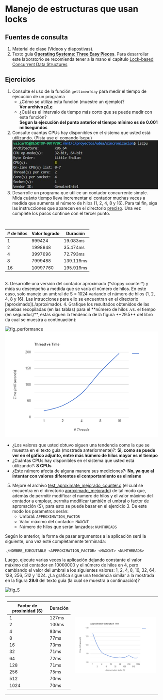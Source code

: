 # Manejo de estructuras que usan locks #

## Fuentes de consulta ##
1. Material de clase (Videos y diapostivas).
2. Texto guía [**Operating Systems: Three Easy Pieces**](http://pages.cs.wisc.edu/~remzi/OSTEP/). Para desarrollar este laboratorio se recomienda tener a la mano el capítulo [Lock-based Concurrent Data Structures](http://pages.cs.wisc.edu/~remzi/OSTEP/threads-locks-usage.pdf)

## Ejercicios ##

1. Consulte el uso de la función ```gettimeofday``` para medir el tiempo de ejecución de un programa
   * ¿Cómo se utiliza esta función (muestre un ejemplo)? 
   <br><b>Ver archivo <a href="https://github.com/valcar95/sincronizacion/blob/master/aplicacion/punto1/p1.c">p1.c<a/></b><br>
   * ¿Cuál es el intervalo de tiempo más corto que se puede medir con esta función?
   <br><b>Segun la ejecución del punto anterior el tiempo mínimo es de 0.001 milisegundos</b><br>
2. Consulte cuantas CPUs hay disponibles en el sistema que usted está utilizando. (Pista use el comando lscpu)
<br><img src="../aplicacion/punto1/cpus.JPG"/><br>
2. Desarrolle un programa que utilice un contador concurrente simple. Mida cuánto tiempo lleva incrementar el contador muchas veces a medida que aumenta el número de hilos (1, 2, 4, 8 y 16). Para tal fin, siga las instrucciones que aparecen en el directorio [preciso](./preciso). Una vez complete los pasos continue con el tercer punto.
<br>
<table>
<thead>
<tr>
<th># de hilos</th>
<th>Valor logrado</th>
<th>Duración</th>
</tr>
</thead>
<tbody>
<tr>
<td>1</td>
<td>999424</td>
<td>19.083ms</td>
</tr>
<tr>
<td>2</td>
<td>1998848</td>
<td>35.474ms</td>
</tr>
<tr>
<td>4</td>
<td>3997696</td>
<td>72.793ms</td>
</tr>
<tr>
<td>8</td>
<td>7999488</td>
<td>139.119ms</td>
</tr>
<tr>
<td>16</td>
<td>10997760</td>
<td>195.919ms</td>
</tr>
</tbody>
</table>
<br>
3. Desarrolle una versión del contador aproximado (*sloppy counter*) y mida su desempeño a medida que se varía el número de hilos. En este caso, solo maneje un umbral de S = 1024 variando el número de hilos (1, 2, 4, 8 y 16). Las intrucciones para ello se encuentran en el directorio [aproximado](./aproximado).
4. Grafique los resultados obtenidos de las pruebas recopiladas (en las tablas) para el **número de hilos .vs. el tiempo (en segundos)**, estas siguen la tendencia de la figura **29.5** del libro (la cual se muestra a continuación):


![fig_performance](fig_performance.jpg) <img src="../aplicacion/punto1/chart.png"/>

   * ¿Los valores que usted obtuvo siguen una tendencia como la que se muestra en el texto guía (mostrada anteriormente)?: <b>Si, como se puede ver en el gáfico adjunto, entre más húmero de hilos mayor es el tiempo</b>
   * ¿Cuántas CPUs hay disponibles en el sistema que usted está utilizando?: <b>8 CPUs</b>  
   * ¿Este número afecta de alguna manera sus mediciones?: <b>No, ya que al intentar con valores diferentes el comportamiento es el mismo</b>

5. Mejore el archivo [test_aproximate_mejorado_counter.c](./aproximado_mejorado/test_aproximate_mejorado_counter.c) (el cual se encuentra en el directorio [aproximado_mejorado](./aproximado_mejorado)) de tal modo que, además de permitir modificar el numero de hilos y el valor máximo del contador a emplear, permita modificar también el umbral o factor de apromación (S), para esto se puede basar en el ejercicio 3. De este modo los parametros serán:
   * Umbral: ```APPROXIMATION_FACTOR```
   * Valor máximo del contador: ```MAXCNT```
   * Número de hilos que serán lanzados: ```NUMTHREADS```
   
Según lo anterior, la forma de pasar argumentos a la aplicación será la siguiente, una vez esté completamente terminada:  

```
./NOMBRE_EJECUTABLE <APPROXIMATION_FACTOR> <MAXCNT> <NUMTHREADS>
```

Luego, ejecute varias veces la aplicación dejando constante el valor máximo del contador en 10000000 y el número de hilos en 4, pero cambiando el valor del umbral a los siguientes valores: 1, 2, 4, 8, 16, 32, 64, 128, 256, 512 y 1024. ¿La gráfica sigue una tendencia similar a la mostrada en la figura **29.6** del texto guía (la cual se muestra a continuación)?

![fig_S](fig_S.jpg)


<table>
<tr>
<td>

<table>
<thead>
<tr>
<th>Factor de proximidad (S)</th>
<th>Duración</th>
</tr>
</thead>
<tbody>
<tr>

<td>1</td>
<td>127ms</td>
</tr>
<tr>
<td>2</td>
<td>100ms</td>
</tr>
<tr>
<td>4</td>
<td>83ms</td>
</tr>
<tr>
<td>8</td>
<td>77ms</td>
</tr>
<tr>
<td>16</td>
<td>73ms</td>
</tr>
<tr>
<td>32</td>
<td>71ms</td>
</tr>
<tr>
<td>64</td>
<td>72ms</td>
</tr>
<tr>
<td>128</td>
<td>71ms</td>
</tr>
<tr>
<td>256</td>
<td>75ms</td>
</tr>
<tr>
<td>512</td>
<td>70ms</td>
</tr>
<tr>
<td>1024</td>
<td>70ms</td>
</tr>
</tbody>
</table>
</td>
<td>
<img src="../aplicacion/punto1/chart22.png"/>
</td>
</tr>
</table>


